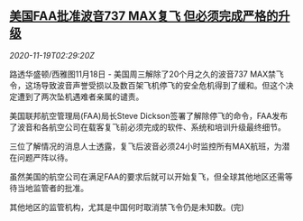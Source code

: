 <!--1605754541000-->
[美国FAA批准波音737 MAX复飞 但必须完成严格的升级](https://cn.reuters.com/article/boeing-737maxfaa-1118-wedn-idCNKBS27Z091)
------

<div><i>2020-11-19T02:29:20Z</i></div><p>路透华盛顿/西雅图11月18日 - 美国周三解除了20个月之久的波音737 MAX禁飞令，这场导致波音声誉受损以及数百架飞机停飞的安全危机得到了缓和。但这个决定遭到了两次坠机遇难者亲属的谴责。</p><p>美国联邦航空管理局(FAA)局长Steve Dickson签署了解除停飞的命令，FAA发布了波音和各航空公司在载客复飞前必须完成的软件、系统和培训升级最终细节。</p><p>三位了解情况的消息人士透露，复飞后波音必须24小时监控所有MAX航班，为潜在问题严阵以待。</p><p>虽然美国的航空公司在满足FAA的要求后就可以开始复飞，但全球其他地区还需等待当地监管者的批准。</p><p>其他地区的监管机构，尤其是中国何时取消禁飞令仍是未知数。(完)</p>
